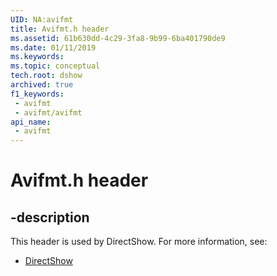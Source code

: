 ```yaml
---
UID: NA:avifmt
title: Avifmt.h header
ms.assetid: 61b630dd-4c29-3fa8-9b99-6ba401790de9
ms.date: 01/11/2019
ms.keywords: 
ms.topic: conceptual
tech.root: dshow
archived: true
f1_keywords:
 - avifmt
 - avifmt/avifmt
api_name:
 - avifmt
---
```


# Avifmt.h header


## -description

This header is used by DirectShow. For more information, see:

- [DirectShow](../_dshow/index.md)

